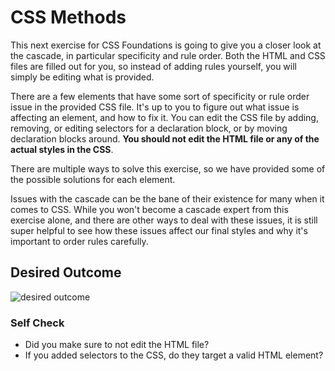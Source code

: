 # CSS Methods

This next exercise for CSS Foundations is going to give you a closer look at the cascade, 
in particular specificity and rule order. Both the HTML and CSS files are filled out for you,
 so instead of adding rules yourself, you will simply be editing what is provided.

There are a few elements that have some sort of specificity or rule order issue 
in the provided CSS file. It's up to you to figure out what issue is affecting an element, 
and how to fix it. You can edit the CSS file by adding, removing, or editing selectors for 
a declaration block, or by moving declaration blocks around. **You should not edit the HTML
 file or any of the actual styles in the CSS**.

There are multiple ways to solve this exercise, so we have provided some of 
the possible solutions for each element.

Issues with the cascade can be the bane of their existence for many when it comes 
to CSS. While you won't become a cascade expert from this exercise alone, and there 
are other ways to deal with these issues, it is still super helpful to see how these 
issues affect our final styles and why it's important to order rules carefully.

## Desired Outcome

![desired outcome](./desired-outcome.png)

### Self Check

- Did you make sure to not edit the HTML file?
- If you added selectors to the CSS, do they target a valid HTML element?
